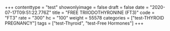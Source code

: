 +++
contenttype = "test"
showonlyimage = false
draft = false
date = "2020-07-17T09:51:22.776Z"
title = "FREE TRIIODOTHYRONINE (FT3)"
code = "FT3"
rate = "300"
hc = "100"
weight = 55578
categories = ["test-THYROID PREGNANCY"]
tags = ["test-Thyroid", "test-Free Hormones"]
+++

